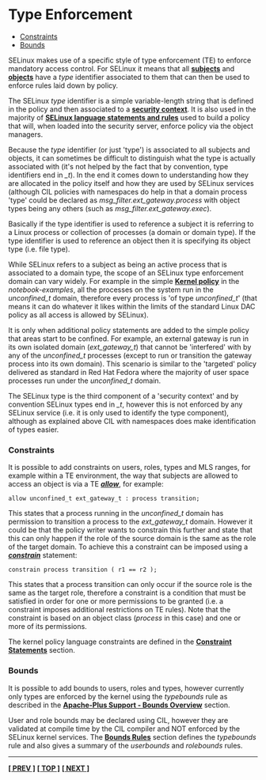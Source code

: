 # Type Enforcement

- [Constraints](#constraints)
- [Bounds](#bounds)

SELinux makes use of a specific style of type enforcement (TE) to enforce
mandatory access control. For SELinux it means that all
[**subjects**](subjects.md#subjects) and [**objects**](objects.md#objects)
have a *type* identifier associated to them that can then be used to enforce
rules laid down by policy.

The SELinux *type* identifier is a simple variable-length string that is
defined in the policy and then associated to a
[**security context**](security_context.md#security-context).
It is also used in the majority of
[**SELinux language statements and rules**](policy_languages.md#the-selinux-policy-languages)
used to build a policy that will, when loaded into the security
server, enforce policy via the object managers.

Because the *type* identifier (or just 'type') is associated to all
subjects and objects, it can sometimes be difficult to distinguish what
the type is actually associated with (it's not helped by the fact that
by convention, type identifiers end in *\_t*). In the end it comes down
to understanding how they are allocated in the policy itself and how
they are used by SELinux services (although CIL policies with namespaces
do help in that a domain process 'type' could be declared as
*msg_filter.ext_gateway.process* with object types being any others
(such as *msg_filter.ext_gateway.exec*).

Basically if the type identifier is used to reference a subject it is
referring to a Linux process or collection of processes (a domain or
domain type). If the type identifier is used to reference an object then
it is specifying its object type (i.e. file type).

While SELinux refers to a subject as being an active process that is
associated to a domain type, the scope of an SELinux type enforcement
domain can vary widely. For example in the simple
[**Kernel policy**](./notebook-examples/selinux-policy/kernel/kern-nb-policy.txt)
in the *notebook-examples*, all the processes on the system run in the
*unconfined_t* domain, therefore every process is
'of type *unconfined_t*' (that means it can do whatever it likes within
the limits of the standard Linux DAC policy as all access is allowed by
SELinux).

It is only when additional policy statements are added to the simple
policy that areas start to be confined. For example, an external gateway
is run in its own isolated domain (*ext_gateway_t*) that cannot be
'interfered' with by any of the *unconfined_t* processes (except to run
or transition the gateway process into its own domain). This scenario is
similar to the 'targeted' policy delivered as standard in Red Hat Fedora
where the majority of user space processes run under the *unconfined_t*
domain.

The SELinux type is the third component of a 'security context' and by
convention SELinux types end in *\_t*, however this is not enforced by
any SELinux service (i.e. it is only used to identify the type
component), although as explained above CIL with namespaces does make
identification of types easier.

### Constraints

It is possible to add constraints on users, roles, types and MLS ranges,
for example within a TE environment, the way that subjects are allowed
to access an object is via a TE [***allow***](avc_rules.md#allow), for example:

```
allow unconfined_t ext_gateway_t : process transition;
```

This states that a process running in the *unconfined_t* domain has
permission to transition a process to the *ext_gateway_t* domain.
However it could be that the policy writer wants to constrain this
further and state that this can only happen if the role of the source
domain is the same as the role of the target domain. To achieve this a
constraint can be imposed using a
[***constrain***](constraint_statements.md#constrain) statement:

```
constrain process transition ( r1 == r2 );
```

This states that a process transition can only occur if the source role
is the same as the target role, therefore a constraint is a condition
that must be satisfied in order for one or more permissions to be
granted (i.e. a constraint imposes additional restrictions on TE rules).
Note that the constraint is based on an object class (*process* in this
case) and one or more of its permissions.

The kernel policy language constraints are defined in the
[**Constraint Statements**](constraint_statements.md#constraint-statements)
section.

### Bounds

It is possible to add bounds to users, roles and types, however
currently only types are enforced by the kernel using the *typebounds*
rule as described in the
[**Apache-Plus Support - Bounds Overview**](apache_support.md#bounds-overview)
section.

User and role bounds may be declared using CIL, however they are validated at
compile time by the CIL compiler and NOT enforced by the SELinux kernel
services. The [**Bounds Rules**](bounds_rules.md#bounds-rules)
section defines the *typebounds* rule and also gives a summary of the
*userbounds* and *rolebounds* rules.

<!-- %CUTHERE% -->

---
**[[ PREV ]](rbac.md)** **[[ TOP ]](#)** **[[ NEXT ]](security_context.md)**
